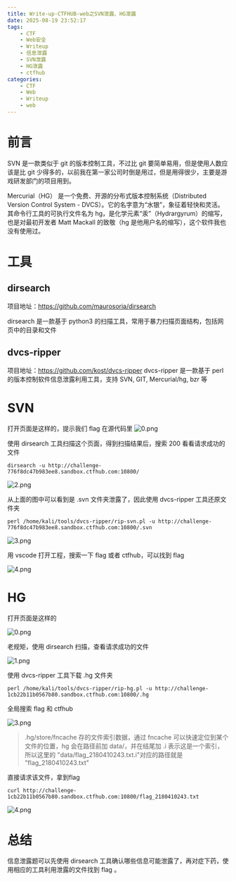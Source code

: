 ```yaml
---
title: Write-up-CTFHUB-web之SVN泄露、HG泄露
date: 2025-08-19 23:52:17
tags:
    - CTF
    - Web安全
    - Writeup
    - 信息泄露
    - SVN泄露
    - HG泄露
    - ctfhub
categories:
    - CTF
    - Web
    - Writeup
    - web
---
```

# 前言
SVN 是一款类似于 git 的版本控制工具，不过比 git 要简单易用，但是使用人数应该是比 git 少得多的，以前我在第一家公司时倒是用过，但是用得很少，主要是游戏研发部门的项目用到。

Mercurial（HG） 是一个免费、开源的分布式版本控制系统（Distributed Version Control System - DVCS）。它的名字意为“水银”，象征着轻快和灵活。其命令行工具的可执行文件名为 hg，是化学元素“汞”（Hydrargyrum）的缩写，也是对最初开发者 Matt Mackall 的致敬（hg 是他用户名的缩写），这个软件我也没有使用过。

# 工具
## dirsearch
项目地址：https://github.com/maurosoria/dirsearch

dirsearch 是一款基于 python3 的扫描工具，常用于暴力扫描页面结构，包括网页中的目录和文件

## dvcs-ripper
项目地址：https://github.com/kost/dvcs-ripper
dvcs-ripper 是一款基于 perl 的版本控制软件信息泄露利用工具，支持 SVN, GIT, Mercurial/hg, bzr 等

# SVN

打开页面是这样的，提示我们 flag 在源代码里
![0.png](https://s2.loli.net/2025/08/20/FqeovAQhsWcg8Pl.png)

使用 dirsearch 工具扫描这个页面，得到扫描结果后，搜索 200 看看请求成功的文件

```
dirsearch -u http://challenge-776f8dc47b983ee8.sandbox.ctfhub.com:10800/
```

![2.png](https://s2.loli.net/2025/08/20/M27dWBkuiG1RNTa.png)

从上面的图中可以看到是 .svn 文件夹泄露了，因此使用 dvcs-ripper 工具还原文件夹

```
perl /home/kali/tools/dvcs-ripper/rip-svn.pl -u http://challenge-776f8dc47b983ee8.sandbox.ctfhub.com:10800/.svn
```

![3.png](https://s2.loli.net/2025/08/20/d1JPqvsYeXRNGhK.png)


用 vscode 打开工程，搜索一下 flag 或者 ctfhub，可以找到 flag

![4.png](https://s2.loli.net/2025/08/20/E8Gm7Ze4bBYRyHg.png)

# HG

打开页面是这样的

![0.png](https://s2.loli.net/2025/08/20/aVCxMf3qvEmk2PA.png)

老规矩，使用 dirsearch 扫描，查看请求成功的文件

![1.png](https://s2.loli.net/2025/08/20/oxeEXnQvtsY5Ik4.png)

使用 dvcs-ripper 工具下载 .hg 文件夹

```
perl /home/kali/tools/dvcs-ripper/rip-hg.pl -u http://challenge-1cb22b11b0567b80.sandbox.ctfhub.com:10800/.hg
```

全局搜索 flag 和 ctfhub

![3.png](https://s2.loli.net/2025/08/20/z3Bik4Tycv7whn6.png)

> .hg/store/fncache 存的文件索引数据，通过 fncache 可以快速定位到某个文件的位置，hg 会在路径前加 data/，并在结尾加 .i 表示这是一个索引，所以这里的 "data/flag_2180410243.txt.i"对应的路径就是 "flag_2180410243.txt"

直接请求该文件，拿到flag

```
curl http://challenge-1cb22b11b0567b80.sandbox.ctfhub.com:10800/flag_2180410243.txt
```

![4.png](https://s2.loli.net/2025/08/20/lSRr1C6oadwDNA3.png)



# 总结

信息泄露题可以先使用 dirsearch 工具确认哪些信息可能泄露了，再对症下药，使用相应的工具利用泄露的文件找到 flag 。